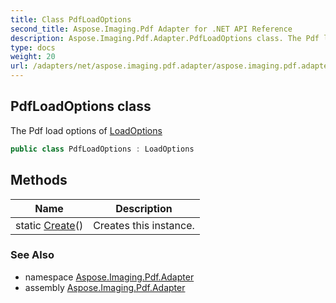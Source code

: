 ```yaml
---
title: Class PdfLoadOptions
second_title: Aspose.Imaging.Pdf Adapter for .NET API Reference
description: Aspose.Imaging.Pdf.Adapter.PdfLoadOptions class. The Pdf load options of LoadOptions
type: docs
weight: 20
url: /adapters/net/aspose.imaging.pdf.adapter/aspose.imaging.pdf.adapter/pdfloadoptions/
---
```

## PdfLoadOptions class

The Pdf load options of [LoadOptions](https://reference.aspose.com/imaging/net/aspose.imaging/loadoptions/)

```csharp
public class PdfLoadOptions : LoadOptions
```

## Methods

| Name | Description |
| --- | --- |
| static [Create](../../aspose.imaging.pdf.adapter/pdfloadoptions/create/)() | Creates this instance. |

### See Also

* namespace [Aspose.Imaging.Pdf.Adapter](../../aspose.imaging.pdf.adapter/)
* assembly [Aspose.Imaging.Pdf.Adapter](../../)


